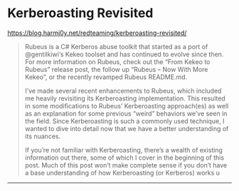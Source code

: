 # Kerberoasting Revisited

https://blog.harmj0y.net/redteaming/kerberoasting-revisited/
<blockquote>
Rubeus is a C# Kerberos abuse toolkit that started as a port of @gentilkiwi‘s Kekeo toolset and has continued to evolve since then. For more information on Rubeus, check out the “From Kekeo to Rubeus” release post, the follow up “Rubeus – Now With More Kekeo”, or the recently revamped Rubeus README.md.

I’ve made several recent enhancements to Rubeus, which included me heavily revisiting its Kerberoasting implementation. This resulted in some modifications to Rubeus’ Kerberoasting approach(es) as well as an explanation for some previous “weird” behaviors we’ve seen in the field. Since Kerberoasting is such a commonly used technique, I wanted to dive into detail now that we have a better understanding of its nuances.

If you’re not familiar with Kerberoasting, there’s a wealth of existing information out there, some of which I cover in the beginning of this post. Much of this post won’t make complete sense if you don’t have a base understanding of how Kerberoasting (or Kerberos) works u
</blockquote>

---

